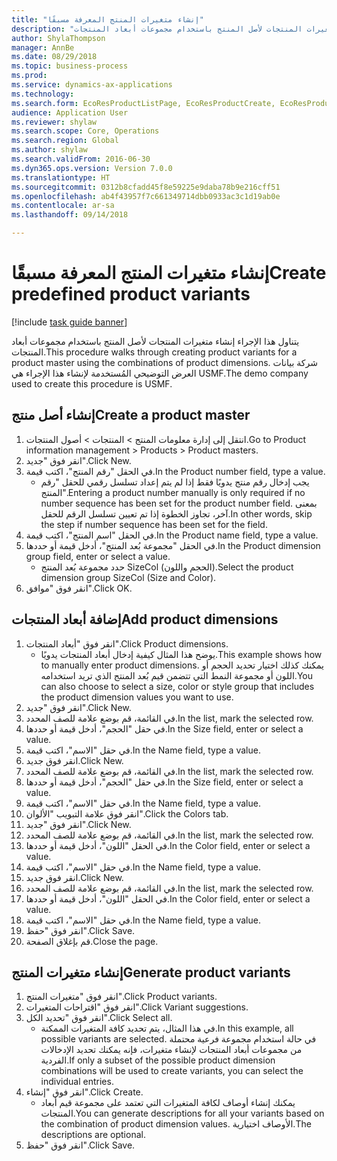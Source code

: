 ```yaml
--- 
title: "إنشاء متغيرات المنتج المعرفة مسبقًا"
description: "يتناول هذا الإجراء إنشاء متغيرات المنتجات لأصل المنتج باستخدام مجموعات أبعاد المنتجات."
author: ShylaThompson
manager: AnnBe
ms.date: 08/29/2018
ms.topic: business-process
ms.prod: 
ms.service: dynamics-ax-applications
ms.technology: 
ms.search.form: EcoResProductListPage, EcoResProductCreate, EcoResProductDetails, EcoResProductMasterDimension, EcoResProductVariants, EcoResProductVariantSuggestions
audience: Application User
ms.reviewer: shylaw
ms.search.scope: Core, Operations
ms.search.region: Global
ms.author: shylaw
ms.search.validFrom: 2016-06-30
ms.dyn365.ops.version: Version 7.0.0
ms.translationtype: HT
ms.sourcegitcommit: 0312b8cfadd45f8e59225e9daba78b9e216cff51
ms.openlocfilehash: ab4f43957f7c661349714dbb0933ac3c1d19ab0e
ms.contentlocale: ar-sa
ms.lasthandoff: 09/14/2018

---
```

# <a name="create-predefined-product-variants"></a><span data-ttu-id="e4b1a-103">إنشاء متغيرات المنتج المعرفة مسبقًا</span><span class="sxs-lookup"><span data-stu-id="e4b1a-103">Create predefined product variants</span></span>

[!include [task guide banner](../../includes/task-guide-banner.md)]

<span data-ttu-id="e4b1a-104">يتناول هذا الإجراء إنشاء متغيرات المنتجات لأصل المنتج باستخدام مجموعات أبعاد المنتجات.</span><span class="sxs-lookup"><span data-stu-id="e4b1a-104">This procedure walks through creating product variants for a product master using the combinations of product dimensions.</span></span> <span data-ttu-id="e4b1a-105">شركة بيانات العرض التوضيحي المُستخدمة لإنشاء هذا الإجراء هي USMF.</span><span class="sxs-lookup"><span data-stu-id="e4b1a-105">The demo company used to create this procedure is USMF.</span></span>


## <a name="create-a-product-master"></a><span data-ttu-id="e4b1a-106">إنشاء أصل منتج</span><span class="sxs-lookup"><span data-stu-id="e4b1a-106">Create a product master</span></span>
1. <span data-ttu-id="e4b1a-107">‏‫انتقل إلى إدارة معلومات المنتج‬ > المنتجات > أصول المنتجات‬‬.</span><span class="sxs-lookup"><span data-stu-id="e4b1a-107">Go to Product information management > Products > Product masters.</span></span>
2. <span data-ttu-id="e4b1a-108">انقر فوق "جديد".</span><span class="sxs-lookup"><span data-stu-id="e4b1a-108">Click New.</span></span>
3. <span data-ttu-id="e4b1a-109">في الحقل "رقم المنتج"، اكتب قيمة.</span><span class="sxs-lookup"><span data-stu-id="e4b1a-109">In the Product number field, type a value.</span></span>
    * <span data-ttu-id="e4b1a-110">يجب إدخال رقم منتج يدويًا فقط إذا لم يتم إعداد تسلسل رقمي للحقل "رقم المنتج".</span><span class="sxs-lookup"><span data-stu-id="e4b1a-110">Entering a product number manually is only required if no number sequence has been set for the product number field.</span></span> <span data-ttu-id="e4b1a-111">بمعنى آخر، تجاوز الخطوة إذا تم تعيين تسلسل الرقم للحقل.</span><span class="sxs-lookup"><span data-stu-id="e4b1a-111">In other words, skip the step if number sequence has been set for the field.</span></span>  
4. <span data-ttu-id="e4b1a-112">في الحقل "اسم المنتج"، اكتب قيمة.</span><span class="sxs-lookup"><span data-stu-id="e4b1a-112">In the Product name field, type a value.</span></span>
5. <span data-ttu-id="e4b1a-113">في الحقل "مجموعة بُعد المنتج"، أدخل قيمة أو حددها.</span><span class="sxs-lookup"><span data-stu-id="e4b1a-113">In the Product dimension group field, enter or select a value.</span></span>
    * <span data-ttu-id="e4b1a-114">حدد مجموعة بُعد المنتج SizeCol (الحجم واللون).</span><span class="sxs-lookup"><span data-stu-id="e4b1a-114">Select the product dimension group SizeCol (Size and Color).</span></span>  
6. <span data-ttu-id="e4b1a-115">انقر فوق "موافق".</span><span class="sxs-lookup"><span data-stu-id="e4b1a-115">Click OK.</span></span>

## <a name="add-product-dimensions"></a><span data-ttu-id="e4b1a-116">إضافة أبعاد المنتجات</span><span class="sxs-lookup"><span data-stu-id="e4b1a-116">Add product dimensions</span></span>
1. <span data-ttu-id="e4b1a-117">انقر فوق "أبعاد المنتجات".</span><span class="sxs-lookup"><span data-stu-id="e4b1a-117">Click Product dimensions.</span></span>
    * <span data-ttu-id="e4b1a-118">يوضح هذا المثال كيفية إدخال أبعاد المنتجات يدويًا.</span><span class="sxs-lookup"><span data-stu-id="e4b1a-118">This example shows how to manually enter product dimensions.</span></span> <span data-ttu-id="e4b1a-119">يمكنك كذلك اختيار تحديد الحجم أو اللون أو مجموعة النمط التي تتضمن قيم بُعد المنتج الذي تريد استخدامه.</span><span class="sxs-lookup"><span data-stu-id="e4b1a-119">You can also choose to select a size, color or style group that includes the product dimension values you want to use.</span></span>  
2. <span data-ttu-id="e4b1a-120">انقر فوق "جديد".</span><span class="sxs-lookup"><span data-stu-id="e4b1a-120">Click New.</span></span>
3. <span data-ttu-id="e4b1a-121">في القائمة، قم بوضع علامة للصف المحدد.</span><span class="sxs-lookup"><span data-stu-id="e4b1a-121">In the list, mark the selected row.</span></span>
4. <span data-ttu-id="e4b1a-122">في حقل "الحجم"، أدخل قيمة أو حددها.</span><span class="sxs-lookup"><span data-stu-id="e4b1a-122">In the Size field, enter or select a value.</span></span>
5. <span data-ttu-id="e4b1a-123">في حقل "الاسم"، اكتب قيمة.</span><span class="sxs-lookup"><span data-stu-id="e4b1a-123">In the Name field, type a value.</span></span>
6. <span data-ttu-id="e4b1a-124">انقر فوق جديد.</span><span class="sxs-lookup"><span data-stu-id="e4b1a-124">Click New.</span></span>
7. <span data-ttu-id="e4b1a-125">في القائمة، قم بوضع علامة للصف المحدد.</span><span class="sxs-lookup"><span data-stu-id="e4b1a-125">In the list, mark the selected row.</span></span>
8. <span data-ttu-id="e4b1a-126">في حقل "الحجم"، أدخل قيمة أو حددها.</span><span class="sxs-lookup"><span data-stu-id="e4b1a-126">In the Size field, enter or select a value.</span></span>
9. <span data-ttu-id="e4b1a-127">في حقل "الاسم"، اكتب قيمة.</span><span class="sxs-lookup"><span data-stu-id="e4b1a-127">In the Name field, type a value.</span></span>
10. <span data-ttu-id="e4b1a-128">انقر فوق علامة التبويب "الألوان".</span><span class="sxs-lookup"><span data-stu-id="e4b1a-128">Click the Colors tab.</span></span>
11. <span data-ttu-id="e4b1a-129">انقر فوق "جديد".</span><span class="sxs-lookup"><span data-stu-id="e4b1a-129">Click New.</span></span>
12. <span data-ttu-id="e4b1a-130">في القائمة، قم بوضع علامة للصف المحدد.</span><span class="sxs-lookup"><span data-stu-id="e4b1a-130">In the list, mark the selected row.</span></span>
13. <span data-ttu-id="e4b1a-131">في الحقل "اللون"، أدخل قيمة أو حددها.</span><span class="sxs-lookup"><span data-stu-id="e4b1a-131">In the Color field, enter or select a value.</span></span>
14. <span data-ttu-id="e4b1a-132">في حقل "الاسم"، اكتب قيمة.</span><span class="sxs-lookup"><span data-stu-id="e4b1a-132">In the Name field, type a value.</span></span>
15. <span data-ttu-id="e4b1a-133">انقر فوق جديد.</span><span class="sxs-lookup"><span data-stu-id="e4b1a-133">Click New.</span></span>
16. <span data-ttu-id="e4b1a-134">في القائمة، قم بوضع علامة للصف المحدد.</span><span class="sxs-lookup"><span data-stu-id="e4b1a-134">In the list, mark the selected row.</span></span>
17. <span data-ttu-id="e4b1a-135">في الحقل "اللون"، أدخل قيمة أو حددها.</span><span class="sxs-lookup"><span data-stu-id="e4b1a-135">In the Color field, enter or select a value.</span></span>
18. <span data-ttu-id="e4b1a-136">في حقل "الاسم"، اكتب قيمة.</span><span class="sxs-lookup"><span data-stu-id="e4b1a-136">In the Name field, type a value.</span></span>
19. <span data-ttu-id="e4b1a-137">انقر فوق "حفظ".</span><span class="sxs-lookup"><span data-stu-id="e4b1a-137">Click Save.</span></span>
20. <span data-ttu-id="e4b1a-138">قم بإغلاق الصفحة.</span><span class="sxs-lookup"><span data-stu-id="e4b1a-138">Close the page.</span></span>

## <a name="generate-product-variants"></a><span data-ttu-id="e4b1a-139">إنشاء متغيرات المنتج</span><span class="sxs-lookup"><span data-stu-id="e4b1a-139">Generate product variants</span></span>
1. <span data-ttu-id="e4b1a-140">انقر فوق "متغيرات المنتج".</span><span class="sxs-lookup"><span data-stu-id="e4b1a-140">Click Product variants.</span></span>
2. <span data-ttu-id="e4b1a-141">انقر فوق "اقتراحات المتغيرات".</span><span class="sxs-lookup"><span data-stu-id="e4b1a-141">Click Variant suggestions.</span></span>
3. <span data-ttu-id="e4b1a-142">انقر فوق "تحديد الكل".</span><span class="sxs-lookup"><span data-stu-id="e4b1a-142">Click Select all.</span></span>
    * <span data-ttu-id="e4b1a-143">في هذا المثال، يتم تحديد كافة المتغيرات الممكنة.</span><span class="sxs-lookup"><span data-stu-id="e4b1a-143">In this example, all possible variants are selected.</span></span> <span data-ttu-id="e4b1a-144">في حالة استخدام مجموعة فرعية محتملة من مجموعات أبعاد المنتجات لإنشاء متغيرات، فإنه يمكنك تحديد الإدخالات الفردية.</span><span class="sxs-lookup"><span data-stu-id="e4b1a-144">If only a subset of the possible product dimension combinations will be used to create variants, you can select the individual entries.</span></span>  
4. <span data-ttu-id="e4b1a-145">انقر فوق "إنشاء".</span><span class="sxs-lookup"><span data-stu-id="e4b1a-145">Click Create.</span></span>
    * <span data-ttu-id="e4b1a-146">يمكنك إنشاء أوصاف لكافة المتغيرات التي تعتمد على مجموعة قيم أبعاد المنتجات.</span><span class="sxs-lookup"><span data-stu-id="e4b1a-146">You can generate descriptions for all your variants based on the combination of product dimension values.</span></span> <span data-ttu-id="e4b1a-147">الأوصاف اختيارية.</span><span class="sxs-lookup"><span data-stu-id="e4b1a-147">The descriptions are optional.</span></span>  
5. <span data-ttu-id="e4b1a-148">انقر فوق "حفظ".</span><span class="sxs-lookup"><span data-stu-id="e4b1a-148">Click Save.</span></span>


